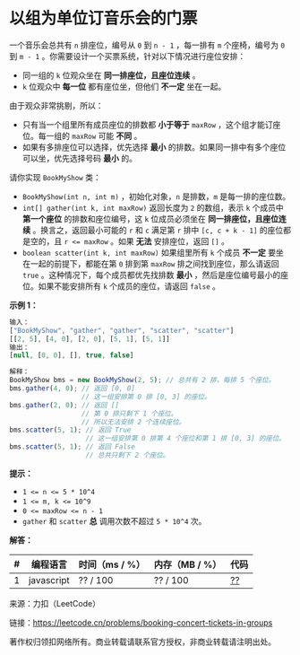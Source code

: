 # 以组为单位订音乐会的门票

一个音乐会总共有 `n` 排座位，编号从 `0` 到 `n - 1` ，每一排有 `m` 个座椅，编号为 `0` 到 `m - 1` 。你需要设计一个买票系统，针对以下情况进行座位安排：

- 同一组的 `k` 位观众坐在 **同一排座位，且座位连续** 。
- `k` 位观众中 **每一位** 都有座位坐，但他们 **不一定** 坐在一起。

由于观众非常挑剔，所以：

- 只有当一个组里所有成员座位的排数都 **小于等于** `maxRow` ，这个组才能订座位。每一组的 `maxRow` 可能 **不同** 。
- 如果有多排座位可以选择，优先选择 **最小** 的排数。如果同一排中有多个座位可以坐，优先选择号码 **最小** 的。

请你实现 `BookMyShow` 类：

- `BookMyShow(int n, int m)` ，初始化对象，`n` 是排数，`m` 是每一排的座位数。
- `int[] gather(int k, int maxRow)` 返回长度为 `2` 的数组，表示 `k` 个成员中 **第一个座位** 的排数和座位编号，这 `k` 位成员必须坐在 **同一排座位，且座位连续** 。换言之，返回最小可能的 `r` 和 `c` 满足第 `r` 排中 `[c, c + k - 1]` 的座位都是空的，且 `r <= maxRow` 。如果 **无法** 安排座位，返回 `[]` 。
- `boolean scatter(int k, int maxRow)` 如果组里所有 `k` 个成员 **不一定** 要坐在一起的前提下，都能在第 `0` 排到第 `maxRow` 排之间找到座位，那么请返回 `true` 。这种情况下，每个成员都优先找排数 **最小** ，然后是座位编号最小的座位。如果不能安排所有 `k` 个成员的座位，请返回 `false` 。

**示例 1：**

``` javascript
输入：
["BookMyShow", "gather", "gather", "scatter", "scatter"]
[[2, 5], [4, 0], [2, 0], [5, 1], [5, 1]]
输出：
[null, [0, 0], [], true, false]

解释：
BookMyShow bms = new BookMyShow(2, 5); // 总共有 2 排，每排 5 个座位。
bms.gather(4, 0); // 返回 [0, 0]
                  // 这一组安排第 0 排 [0, 3] 的座位。
bms.gather(2, 0); // 返回 []
                  // 第 0 排只剩下 1 个座位。
                  // 所以无法安排 2 个连续座位。
bms.scatter(5, 1); // 返回 True
                   // 这一组安排第 0 排第 4 个座位和第 1 排 [0, 3] 的座位。
bms.scatter(5, 1); // 返回 False
                   // 总共只剩下 2 个座位。
```

**提示：**

- `1 <= n <= 5 * 10^4`
- `1 <= m, k <= 10^9`
- `0 <= maxRow <= n - 1`
- `gather` 和 `scatter` **总** 调用次数不超过 `5 * 10^4` 次。

**解答：**

**#**|**编程语言**|**时间（ms / %）**|**内存（MB / %）**|**代码**
--|--|--|--|--
1|javascript|?? / 100|?? / 100|[??](./javascript/ac_v1.js)

来源：力扣（LeetCode）

链接：https://leetcode.cn/problems/booking-concert-tickets-in-groups

著作权归领扣网络所有。商业转载请联系官方授权，非商业转载请注明出处。

